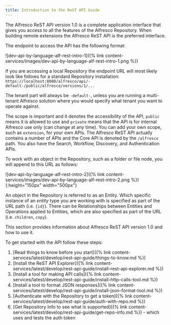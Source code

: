 ```yaml
---
title: Introduction to the ReST API Guide
---
```


The Alfresco ReST API version 1.0 is a complete application interface that gives you access to all the features of the 
Alfresco Repository. When building remote extensions the Alfresco ReST API is the preferred interface.

The endpoint to access the API has the following format:

![dev-api-by-language-alf-rest-intro-1]({% link content-services/images/dev-api-by-language-alf-rest-intro-1.png %})

If you are accessing a local Repository the endpoint URL will most likely look like follows for a standard Repository 
installation: `https://localhost:8080/alfresco/api/-default-/public/alfresco/versions/1/...`

The tenant part will always be `-default-`, unless you are running a multi-tenant Alfresco solution where you would 
specify what tenant you want to operate against.

The scope is important and it denotes the accessibility of the API, `public` means it is allowed to use and `private` 
means that the API is for internal Alfresco use only (can change at any time). You can add your own scope, such as 
`extension`, for your own APIs. The Alfresco ReST API actually contains a number of APIs and the Core API is denoted by 
the `/alfresco` path. You also have the Search, Workflow, Discovery, and Authentication APIs.

To work with an object in the Repository, such as a folder or file node, you will append to this URL as follows:

![dev-api-by-language-alf-rest-intro-2]({% link content-services/images/dev-api-by-language-alf-rest-intro-2.png %}){:height="150px" width="500px"}

An object in the Repository is referred to as an Entity. Which specific instance of an *entity* type you are working 
with is specified as part of the URL path (i.e. `{id}`). There can be Relationships between Entities and Operations 
applied to Entities, which are also specified as part of the URL (i.e. `children`, `copy`).

This section provides information about Alfresco ReST API version 1.0 and how to use it.

To get started with the API follow these steps:

1. [Read things to know before you start]({% link content-services/latest/develop/rest-api-guide/things-to-know.md %})
2. [Install the ReST API Explorer]({% link content-services/latest/develop/rest-api-guide/install-rest-api-explorer.md %})
3. [Install a tool for making API calls]({% link content-services/latest/develop/rest-api-guide/install-http-calls-tool.md %})
4. [Install a tool to format JSON responses]({% link content-services/latest/develop/rest-api-guide/install-json-format-tool.md %})
5. [Authenticate with the Repository to get a token]({% link content-services/latest/develop/rest-api-guide/auth-with-repo.md %})
6. [Get Repository Info to see what is supported]({% link content-services/latest/develop/rest-api-guide/get-repo-info.md %}) - which uses and tests the auth token



